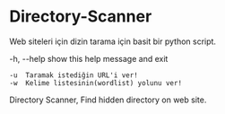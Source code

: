 # Directory-Scanner
Web siteleri için dizin tarama için basit bir python script.

-h, --help  show this help message and exit

	-u 	Taramak istediğin URL'i ver!
	-w 	Kelime listesinin(wordlist) yolunu ver!

Directory Scanner, Find hidden directory on web site.
  
